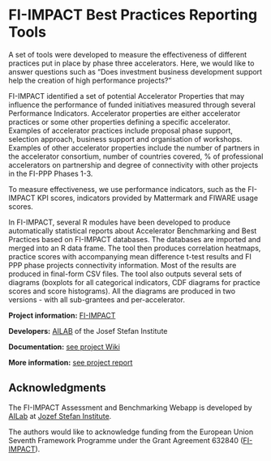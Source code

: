 FI-IMPACT Best Practices Reporting Tools
======
A set of tools were developed to measure the effectiveness of different practices put in place by phase three accelerators. Here, we would like to answer questions such as “Does investment business development support help the creation of high performance projects?”

FI-IMPACT identified a set of potential Accelerator Properties that may influence the performance of funded initiatives measured through several Performance Indicators.
Accelerator properties are either accelerator practices or some other properties defining a specific accelerator. Examples of accelerator practices include proposal phase support, selection approach, business support and organisation of workshops. Examples of other accelerator properties include the number of partners in the accelerator consortium, number of countries covered, % of professional accelerators on partnership and degree of connectivity with other projects in the FI-PPP Phases 1-3.

To measure effectiveness, we use performance indicators, such as the FI-IMPACT KPI scores, indicators provided by Mattermark and FIWARE usage scores.

In FI-IMPACT, several R modules have been developed to produce automatically statistical reports about Accelerator Benchmarking and Best Practices based on FI-IMPACT databases. The databases are imported and merged into an R data frame. The tool then produces correlation heatmaps, practice scores with accompanying mean difference t-test results and FI PPP phase projects connectivity information. Most of the results are produced in final-form CSV files. The tool also outputs several sets of diagrams (boxplots for all categorical indicators, CDF diagrams for practice scores and score histograms). All the diagrams are produced in two versions - with all sub-grantees and per-accelerator.


**Project information:** [FI-IMPACT](http://www.fi-impact.eu/)

**Developers:** [AILAB](http://ailab.ijs.si)  of the Josef Stefan Institute

**Documentation:** [see project Wiki](https://github.com/JozefStefanInstitute/FI-Impact-R-analysis/wiki)

**More information:** [see project report](http://www.fi-impact.eu/page/docdownload/479/)

## Acknowledgments

The FI-IMPACT Assessment and Benchmarking Webapp is developed by [AILab](http://ailab.ijs.si/) at 
[Jozef Stefan Institute](http://www.ijs.si/).

The authors would like to acknowledge funding from the European Union Seventh Framework Programme 
under the Grant Agreement 632840 ([FI-IMPACT](http://www.fi-impact.eu/)).
